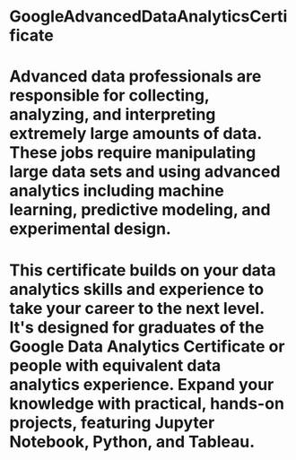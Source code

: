 # GoogleAdvancedDataAnalyticsCertificate

# Advanced data professionals are responsible for collecting, analyzing, and interpreting extremely large amounts of data. These jobs require manipulating large data sets and using advanced analytics including machine learning, predictive modeling, and experimental design. 

# This certificate builds on your data analytics skills and experience to take your career to the next level. It's designed for graduates of the Google Data Analytics Certificate or people with equivalent data analytics experience. Expand your knowledge with practical, hands-on projects, featuring Jupyter Notebook, Python, and Tableau.
